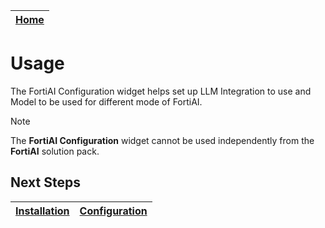 | [Home](../README.md) |
|--------------------------------------------|

# Usage

The FortiAI Configuration widget helps set up LLM Integration to use and Model to be used for different mode of FortiAI.

> [!NOTE]  
> The **FortiAI Configuration** widget cannot be used independently from the **FortiAI** solution pack.

## Next Steps

| [Installation](./setup.md#installation) | [Configuration](./setup.md#configuration) |
|-----------------------------------------|-------------------------------------------|
